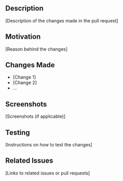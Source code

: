 ## Description
[Description of the changes made in the pull request]

## Motivation
[Reason behind the changes]

## Changes Made
- [Change 1]
- [Change 2]
- ...

## Screenshots
[Screenshots (if applicable)]

## Testing
[Instructions on how to test the changes]

## Related Issues
[Links to related issues or pull requests]